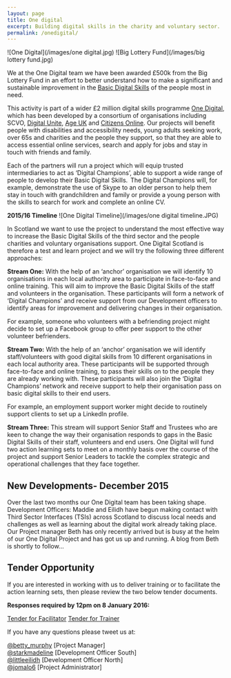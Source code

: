 ```yaml
---
layout: page
title: One digital 
excerpt: Building digital skills in the charity and voluntary sector.
permalink: /onedigital/
---
```


![One Digital](/images/one digital.jpg)		![Big Lottery Fund](/images/big lottery fund.jpg)

We at the One Digital team we have been awarded £500k from the Big Lottery Fund in an effort to better understand how to make a significant and sustainable improvement in the [Basic Digital Skills](http://www.go-on.co.uk/get-involved/basic-digital-skills/) of the people most in need.

This activity is part of a wider £2 million digital skills programme [One Digital](https://www.biglotteryfund.org.uk/global-content/press-releases/uk-wide/090915_uk_digital-skills/), which has been developed by a consortium of organisations including SCVO, [Digital Unite](http://digitalunite.com/), [Age UK](http://www.ageuk.org.uk/) and [Citizens Online](http://www.citizensonline.org.uk/). Our projects will benefit people with disabilities and accessibility needs, young adults seeking work, over 65s and charities and the people they support, so that they are able to access essential online services, search and apply for jobs and stay in touch with friends and family.

Each of the partners will run a project which will equip trusted intermediaries to act as ‘Digital Champions’, able to support a wide range of people to develop their Basic Digital Skills.  The Digital Champions will, for example, demonstrate the use of Skype to an older person to help them stay in touch with grandchildren and family or provide a young person with the skills to search for work and complete an online CV.

<strong>2015/16 Timeline</strong> 
![One Digital Timeline](/images/one digital timeline.JPG)

In Scotland we want to use the project to understand the most effective way to increase the Basic Digital Skills of the third sector and the people charities and voluntary organisations support. One Digital Scotland is therefore a test and learn project and we will try the following three different approaches:

<strong>Stream One:</strong>
With the help of an ‘anchor’ organisation we will identify 10 organisations in each local authority area to participate in face-to-face and online training. This will aim to improve the Basic Digital Skills of the staff and volunteers in the organisation. These participants will form a network of ‘Digital Champions’ and receive support from our Development officers to identify areas for improvement and delivering changes in their organisation.  

For example, someone who volunteers with a befriending project might decide to set up a Facebook group to offer peer support to the other volunteer befrienders.  
 

<strong>Stream Two:</strong>
With the help of an ‘anchor’ organisation we will identify staff/volunteers with good digital skills from 10 different organisations in each local authority area. These participants will be supported through face-to-face and online training, to pass their skills on to the people they are already working with. These participants will also join the ‘Digital Champions’ network and receive support to help their organisation pass on basic digital skills to their end users. 

For example, an employment support worker might decide to routinely support clients to set up a LinkedIn profile.     
 

<strong>Stream Three:</strong> 
This stream will support Senior Staff and Trustees who are keen to change the way their organisation responds to gaps in the Basic Digital Skills of their staff, volunteers and end users. One Digital will fund two action learning sets to meet on a monthly basis over the course of the project and support Senior Leaders to tackle the complex strategic and operational challenges that they face together. 




## New Developments- December 2015

Over the last two months our One Digital team has been taking shape. Development Officers: Maddie and Eilidh have begun making contact with Third Sector Interfaces (TSIs) across Scotland to discuss local needs and challenges as well as learning about the digital work already taking place. Our Project manager Beth has only recently arrived but is busy at the helm of our One Digital Project and has got us up and running. A blog from Beth is shortly to follow...

## Tender Opportunity

If you are interested in working with us to deliver training or to facilitate the action learning sets, then please review the two below tender documents. 

<strong>Responses required by 12pm on 8 January 2016:</strong>

<a class="btn btn-primary btn-lg" href="/files/tenderforfacilitator.pdf">Tender for Facilitator</a> <a class="btn btn-primary btn-lg" href="/files/tenderfortrainer.pdf">Tender for Trainer</a> 


If you have any questions please tweet us at: 
 
[@betty_murphy](https://twitter.com/Betty_Murphy) [Project Manager]  
[@starkmadeline](https://twitter.com/StarkMadelaine) [Development Officer South]   
[@littleeilidh](https://twitter.com/LittleEilidh) [Development Officer North]  
[@jomalo6](https://twitter.com/jomalo6) [Project Administrator]
